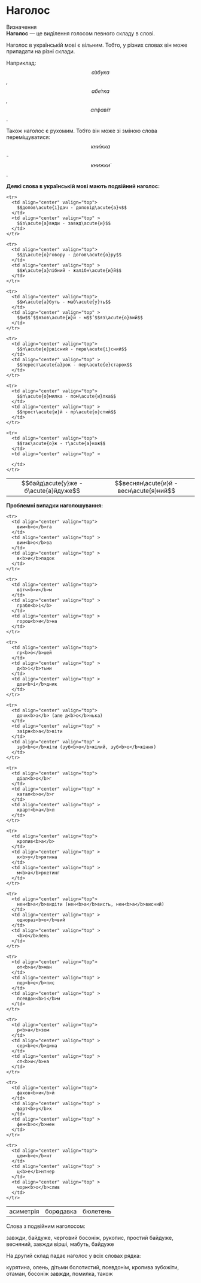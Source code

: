 # Наголос

<div class="eoz-wrap">
<span class="eoz">Визначення</span>
<div class="eoz-text">
<b>Наголос</b> — це видiлення голосом певного складу в словi.
</div>
</div>

Наголос в українськiй мовi є вiльним. Тобто, у рiзних словах вiн може припадати на рiзнi склади.

Наприклад: *$$\acute{а}збука$$, $$аб\acute{е}тка$$, $$алфав\acute{і}т$$*.

Також наголос є рухомим. Тобто вiн може зi змiною слова перемiщуватися: *$$кн\acute{и}жка$$ - $$книжк\acute{и}$$*.

<b>Деякi слова в українськiй мовi мають подвiйний наголос:</b>

<table width="60%" align="center">
  <body>
    <tr>
      <td align="center" valign="top">
        $$байд\acute{у}же - б\acute{а}йдуже$$
      </td>
      <td align="center" valign="top" >
        $$веснян\acute{и}й - весн\acute{я}ний$$
      </td>
    </tr>

    <tr>
      <td align="center" valign="top">
        $$допов\acute{і}дач - доповід\acute{а}ч$$
      </td>
      <td align="center" valign="top" >
        $$з\acute{а}вжди - завжд\acute{и}$$
      </td>
    </tr>

    <tr>
      <td align="center" valign="top">
        $$д\acute{о}говору - догов\acute{о}ру$$
      </td>
      <td align="center" valign="top" >
        $$ж\acute{а}лібний - жалібн\acute{и}й$$
      </td>
    </tr>

    <tr>
      <td align="center" valign="top">
        $$м\acute{а}буть - маб\acute{у}ть$$
      </td>
      <td align="center" valign="top" >
        $$м$$’$$язов\acute{и}й - м$$’$$яз\acute{о}вий$$
      </td>
    </tr>

    <tr>
      <td align="center" valign="top">
        $$п\acute{е}рвісний - перв\acute{і}сний$$
      </td>
      <td align="center" valign="top" >
        $$перест\acute{а}рок - пер\acute{е}старок$$
      </td>
    </tr>

    <tr>
      <td align="center" valign="top">
        $$п\acute{о}милка - пом\acute{и}лка$$
      </td>
      <td align="center" valign="top" >
        $$прост\acute{и}й - пр\acute{о}стий$$
      </td>
    </tr>

    <tr>
      <td align="center" valign="top">
        $$так\acute{о}ж - т\acute{а}кож$$
      </td>
      <td align="center" valign="top" >
        
      </td>
    </tr>
  </body>
</table>

<b>Проблемнi випадки наголошування:</b>

<table align="center">
  <body>
    <tr>
      <td align="center" valign="top">
        асиметр<b>і</b>я
      </td>
      <td align="center" valign="top" >
        бор<b>о</b>давка
      </td>
      <td align="center" valign="top" >
        бюлет<b>е</b>нь
      </td>
    </tr>

    <tr>
      <td align="center" valign="top">
        вим<b>о</b>га
      </td>
      <td align="center" valign="top" >
        вим<b>о</b>ва
      </td>
      <td align="center" valign="top" >
        в<b>и</b>падок
      </td>
    </tr>

    <tr>
      <td align="center" valign="top">
        вітч<b>и</b>м
      </td>
      <td align="center" valign="top" >
        грабл<b>і</b>
      </td>
      <td align="center" valign="top" >
        горош<b>и</b>на
      </td>
    </tr>

    <tr>
      <td align="center" valign="top">
        гр<b>о</b>шей
      </td>
      <td align="center" valign="top" >
        д<b>і</b>тьми
      </td>
      <td align="center" valign="top" >
        дов<b>і</b>дник
      </td>
    </tr>

    <tr>
      <td align="center" valign="top">
        дочк<b>а</b> (але д<b>о</b>нька)
      </td>
      <td align="center" valign="top" >
        заірж<b>а</b>віти
      </td>
      <td align="center" valign="top" >
        зуб<b>о</b>жіти (зуб<b>о</b>жілий, зуб<b>о</b>жіння)
      </td>
    </tr>

    <tr>
      <td align="center" valign="top">
        діал<b>о</b>г
      </td>
      <td align="center" valign="top" >
        катал<b>о</b>г
      </td>
      <td align="center" valign="top" >
        кварт<b>а</b>л
      </td>
    </tr>

    <tr>
      <td align="center" valign="top">
        кропив<b>а</b>
      </td>
      <td align="center" valign="top" >
        к<b>у</b>рятина
      </td>
      <td align="center" valign="top" >
        м<b>а</b>ркетинг
      </td>
    </tr>

    <tr>
      <td align="center" valign="top">
        нен<b>а</b>видіти (нен<b>а</b>висть, нен<b>а</b>висний)
      </td>
      <td align="center" valign="top" >
        однораз<b>о</b>вий
      </td>
      <td align="center" valign="top" >
        <b>о</b>лень
      </td>
    </tr>

    <tr>
      <td align="center" valign="top">
        от<b>а</b>ман
      </td>
      <td align="center" valign="top" >
        пер<b>е</b>пис
      </td>
      <td align="center" valign="top" >
        псевдон<b>і</b>м
      </td>
    </tr>

    <tr>
      <td align="center" valign="top">
        р<b>а</b>зом
      </td>
      <td align="center" valign="top" >
        сер<b>е</b>дина
      </td>
      <td align="center" valign="top" >
        сп<b>и</b>на
      </td>
    </tr>

    <tr>
      <td align="center" valign="top">
        фахов<b>и</b>й
      </td>
      <td align="center" valign="top" >
        фарт<b>у</b>х
      </td>
      <td align="center" valign="top" >
        фен<b>о</b>мен
      </td>
    </tr>

    <tr>
      <td align="center" valign="top">
        цем<b>е</b>нт
      </td>
      <td align="center" valign="top" >
        ц<b>е</b>нтнер
      </td>
      <td align="center" valign="top" >
        чорн<b>о</b>слив
      </td>
    </tr>
  </body>
</table>

<quiz correctLabel="correct" incorrectLabel="incorrect" checkLabel="check">
    <question text="">
        <p>Слова з подвійним наголосом:</p>
        <answer>завжди, байдуже, черговий</answer>
        <answer>босоніж, рукопис, простий</answer>
        <answer correct>байдуже, весняний, завжди</answer>
        <answer>вірші, мабуть, байдуже</answer>
    </question>
    <question text="">
        <p>На другий склад падає наголос у всіх словах рядка:</p>
        <answer>курятина, олень, дітьми</answer>
        <answer>болотистий, псевдонім, кропива</answer>
        <answer correct>зубожіти, отаман, босоніж</answer>
        <answer>завжди, помилка, також</answer>
    </question>
</quiz>
